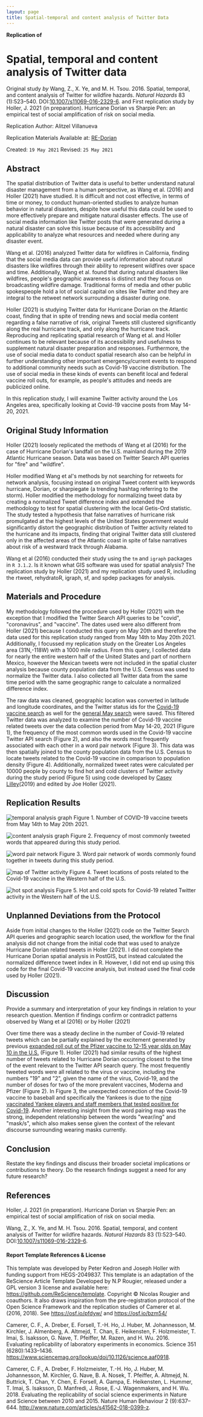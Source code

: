 ```yaml
---
layout: page
title: Spatial-temporal and content analysis of Twitter Data
---
```


**Replication of**
# Spatial, temporal and content analysis of Twitter data

Original study *by* Wang, Z., X. Ye, and M. H. Tsou. 2016. Spatial, temporal, and content analysis of Twitter for wildfire hazards. *Natural Hazards* 83 (1):523–540. DOI:[10.1007/s11069-016-2329-6](https://doi.org/10.1007/s11069-016-2329-6).
and
First replication study by Holler, J. 2021 (in preparation). Hurricane Dorian vs Sharpie Pen: an empirical test of social amplification of risk on social media.

Replication Author:
Alitzel Villanueva

Replication Materials Available at: [RE-Dorian](https://github.com/avillanueva1005/RE-Dorian)

Created: `19 May 2021`
Revised: `25 May 2021`

## Abstract

The spatial distribution of Twitter data is useful to better understand natural disaster management from a human perspective, as Wang et al. (2016) and Holler (2021) have studied. It is difficult and not cost effective, in terms of time or money, to conduct human-oriented studies to analyze human behavior in natural disasters, despite how useful this data could be used to more effectively prepare and mitigate natural disaster effects. The use of social media information like Twitter posts that were generated during a natural disaster can solve this issue because of its accessibility and applicability to analyze what resources and needed where during any disaster event.

Wang et al. (2016) analyzed Twitter data for wildfires in California, finding that the social media data can provide useful information about natural disasters like wildfires through their ability to represent wildfires over space and time. Additionally, Wang et al. found that during natural disasters like wildfires, people's geographic awareness is distinct and they focus on broadcasting wildfire damage. Traditional forms of media and other public spokespeople hold a lot of social capital on sites like Twitter and they are integral to the retweet network surrounding a disaster during one.

Holler (2021) is studying Twitter data for Hurricane Dorian on the Atlantic coast, finding that in spite of trending news and social media content regarding a false narrative of risk, original Tweets still clustered significantly along the real hurricane track, and only along the hurricane track. Reproducing and replicating spatial research of Wang et al. and Holler continues to be relevant because of its accessibility and usefulness to supplement natural disaster preparation and responses. Furthermore, the use of social media data to conduct spatial research also can be helpful in further understanding other important emergency/current events to respond to additional community needs such as Covid-19 vaccine distribution. The use of social media in these kinds of events can benefit local and federal vaccine roll outs, for example, as people's attitudes and needs are publicized online.

In this replication study, I will examine Twitter activity around the Los Angeles area, specifically looking at Covid-19 vaccine posts from May 14-20, 2021.

## Original Study Information

Holler (2021) loosely replicated the methods of Wang et al (2016) for the case of Hurricane Dorian's landfall on the U.S. mainland during the 2019 Atlantic Hurricane season. Data was based on Twitter Search API queries for "fire" and "wildfire".

Holler modified Wang et al's methods by not searching for retweets for network analysis, focusing instead on original Tweet content with keywords hurricane, Dorian, or sharpiegate (a trending hashtag referring to the storm). Holler modified the methodology for normalizing tweet data by creating a normalized Tweet difference index and extended the methodology to test for spatial clustering with the local Getis-Ord statistic. The study tested a hypothesis that false narratives of hurricane risk promulgated at the highest levels of the United States government would significantly distort the geographic distribution of Twitter activity related to the hurricane and its impacts, finding that original Twitter data still clustered only in the affected areas of the Atlantic coast in spite of false narratives about risk of a westward track through Alabama.

Wang et al (2016) conducted their study using the `tm` and `igraph` packages in `R 3.1.2`. Is it known what GIS software was used for spatial analysis?
The replication study by Holler (2021) and my replication study used R, including the rtweet, rehydratoR, igraph, sf, and spdep packages for analysis.

## Materials and Procedure

My methodology followed the procedure used by Holler (2021) with the exception that I modified the Twitter Search API queries to be "covid", "coronavirus", and "vaccine". The dates used were also different from Holler (2021) because I conducted this query on May 20th and therefore the data used for this replication study ranged from May 14th to May 20th 2021. Additionally, I focussed my replication study on the Greater Los Angeles area (31N,-118W) with a 1000 mile radius. From this query, I collected data for nearly the entire western half of the United States and part of northern Mexico, however the Mexican tweets were not included in the spatial cluster analysis because county population data from the U.S. Census was used to normalize the Twitter data. I also collected all Twitter data from the same time period with the same geographic range to calculate a normalized difference index.

The raw data was cleaned, geographic location was converted in latitude and longitude coordinates, and the Twitter status ids for the [Covid-19 vaccine search](RE-Dorian/public/covidids.txt) as well for the [general May search](RE-Dorian/public/mayids.txt) were saved. This filtered Twitter data was analyzed to examine the number of Covid-19 vaccine related tweets over the data collection period from May 14-20, 2021 (Figure 1), the frequency of the most common words used in the Covid-19 vaccine Twitter API search (Figure 2), and also the words most frequently associated with each other in a word pair network (Figure 3). This data was then spatially joined to the county population data from the U.S. Census to locate tweets related to the Covid-19 vaccine in comparison to population density (Figure 4). Additionally, normalized tweet rates were calculated per 10000 people by county to find hot and cold clusters of Twitter activity during the study period (Figure 5) using code developed by [Casey Lilley](https://caseylilley.github.io/finalproj.html)(2019) and edited by Joe Holler (2021).

## Replication Results

![temporal analysis graph](RE-Dorian/covidtweetsbyhours.png)
Figure 1. Number of COVID-19 vaccine tweets from May 14th to May 20th 2021.

![content analysis graph](RE-Dorian/uniquewords.png)
Figure 2. Frequency of most commonly tweeted words that appeared during this study period.

![word pair network](RE-Dorian/wordnetwork.png)
Figure 3. Word pair network of words commonly found together in tweets during this study period.

![map of Twitter activity](RE-Dorian/mapcovidtweets.png)
Figure 4. Tweet locations of posts related to the Covid-19 vaccine in the Western half of the U.S.

![hot spot analysis](RE-Dorian/mapclusterscovidtwitter.png)
Figure 5. Hot and cold spots for Covid-19 related Twitter activity in the Western half of the U.S.

## Unplanned Deviations from the Protocol

Aside from initial changes to the Holler (2021) code on the Twitter Search API queries and geographic search location used, the workflow for the final analysis did not change from the initial code that was used to analyze Hurricane Dorian related tweets in Holler (2021). I did not complete the Hurricane Dorian spatial analysis in PostGIS, but instead calculated the normalized difference tweet index in R. However, I did not end up using this code for the final Covid-19 vaccine analysis, but instead used the final code used by Holler (2021).

## Discussion

Provide a summary and interpretation of your key findings in relation to your research question. Mention if findings confirm or contradict patterns observed by Wang et al (2016) or by Holler (2021)

Over time there was a steady decline in the number of Covid-19 related tweets which can be partially explained by the excitement generated by previous [expanded roll out of the Pfizer vaccine to 12-15 year olds on May 10 in the U.S.](https://www.fda.gov/news-events/press-announcements/coronavirus-covid-19-update-fda-authorizes-pfizer-biontech-covid-19-vaccine-emergency-use) (Figure 1). Holler (2021) had similar results of the highest number of tweets related to Hurricane Dorian occurring closest to the time of the event relevant to the Twitter API search query. The most frequently tweeted words were all related to the virus or vaccine, including the numbers "19" and "2", given the name of the virus, Covid-19, and the number of doses for two of the more prevalent vaccines, Moderna and Pfizer (Figure 2). In Figure 3, the unexpected connection of the Covid-19 vaccine to baseball and specifically the Yankees is due to the [nine vaccinated Yankee players and staff members that tested positive for Covid-19](https://www.cnbc.com/2021/05/18/new-york-yankees-breakthrough-covid-cases-in-vaccinated-team-members.html). Another interesting insight from the word pairing map was the strong, independent relationship between the words "wear/ing" and "mask/s", which also makes sense given the context of the relevant discourse surrounding wearing masks currently.

## Conclusion

Restate the key findings and discuss their broader societal implications or contributions to theory.
Do the research findings suggest a need for any future research?

## References

Holler, J. 2021 (in preparation). Hurricane Dorian vs Sharpie Pen: an empirical test of social amplification of risk on social media.

Wang, Z., X. Ye, and M. H. Tsou. 2016. Spatial, temporal, and content analysis of Twitter for wildfire hazards. *Natural Hazards* 83 (1):523–540. DOI:[10.1007/s11069-016-2329-6](https://doi.org/10.1007/s11069-016-2329-6).

####  Report Template References & License

This template was developed by Peter Kedron and Joseph Holler with funding support from HEGS-2049837. This template is an adaptation of the ReScience Article Template Developed by N.P Rougier, released under a GPL version 3 license and available here: https://github.com/ReScience/template. Copyright © Nicolas Rougier and coauthors. It also draws inspiration from the pre-registration protocol of the Open Science Framework and the replication studies of Camerer et al. (2016, 2018). See https://osf.io/pfdyw/ and https://osf.io/bzm54/

Camerer, C. F., A. Dreber, E. Forsell, T.-H. Ho, J. Huber, M. Johannesson, M. Kirchler, J. Almenberg, A. Altmejd, T. Chan, E. Heikensten, F. Holzmeister, T. Imai, S. Isaksson, G. Nave, T. Pfeiffer, M. Razen, and H. Wu. 2016. Evaluating replicability of laboratory experiments in economics. Science 351 (6280):1433–1436. https://www.sciencemag.org/lookup/doi/10.1126/science.aaf0918.

Camerer, C. F., A. Dreber, F. Holzmeister, T.-H. Ho, J. Huber, M. Johannesson, M. Kirchler, G. Nave, B. A. Nosek, T. Pfeiffer, A. Altmejd, N. Buttrick, T. Chan, Y. Chen, E. Forsell, A. Gampa, E. Heikensten, L. Hummer, T. Imai, S. Isaksson, D. Manfredi, J. Rose, E.-J. Wagenmakers, and H. Wu. 2018. Evaluating the replicability of social science experiments in Nature and Science between 2010 and 2015. Nature Human Behaviour 2 (9):637–644. http://www.nature.com/articles/s41562-018-0399-z.
